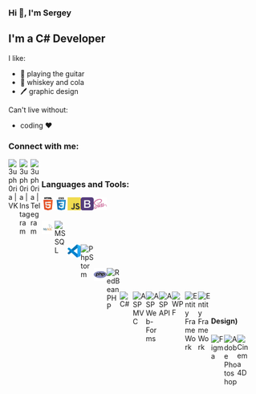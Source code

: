 ### Hi 👋, I'm Sergey

## I'm a C# Developer

I like:
- :guitar: playing the guitar
- :beer: whiskey and cola
- :pen: graphic design

Can't live without:
- coding :heart:

### Connect with me:

[<img align="left" alt="3uph0ria | VK" width="22px" src="https://cdn.jsdelivr.net/npm/simple-icons@v3/icons/vk.svg" />][vk]
[<img align="left" alt="3uph0ria | Instagram" width="22px" src="https://cdn.jsdelivr.net/npm/simple-icons@v3/icons/instagram.svg" />][instagram]
[<img align="left" alt="3uph0ria | Telegram" width="22px" src="https://cdn.jsdelivr.net/npm/simple-icons@v3/icons/telegram.svg" />][telegram]

<br />

### Languages and Tools:

<img align="left" alt="HTML5" width="26px" src="https://raw.githubusercontent.com/github/explore/80688e429a7d4ef2fca1e82350fe8e3517d3494d/topics/html/html.png" />
<img align="left" alt="CSS3" width="26px" src="https://raw.githubusercontent.com/github/explore/80688e429a7d4ef2fca1e82350fe8e3517d3494d/topics/css/css.png" />
<img align="left" alt="JavaScript" width="26px" src="https://raw.githubusercontent.com/github/explore/80688e429a7d4ef2fca1e82350fe8e3517d3494d/topics/javascript/javascript.png" />
<img align="left" alt="Bootstrap" width="26px" src="https://raw.githubusercontent.com/github/explore/80688e429a7d4ef2fca1e82350fe8e3517d3494d/topics/bootstrap/bootstrap.png" />
<img align="left" alt="Sass" width="26px" src="https://raw.githubusercontent.com/github/explore/80688e429a7d4ef2fca1e82350fe8e3517d3494d/topics/sass/sass.png" />

### ᅠᅠᅠᅠ

<img align="left" alt="MySQL" width="26px" src="https://raw.githubusercontent.com/github/explore/80688e429a7d4ef2fca1e82350fe8e3517d3494d/topics/mysql/mysql.png" />
<img align="left" alt="MSSQL" width="26px" src="https://gs-och.ru/git/3uph0ria/img/mssql.png" />

### ᅠᅠ

<img align="left" alt="Visual Studio Code" width="26px" src="https://raw.githubusercontent.com/github/explore/80688e429a7d4ef2fca1e82350fe8e3517d3494d/topics/visual-studio-code/visual-studio-code.png" />
<img align="left" alt="PhpStorm" width="26px" src="https://gs-och.ru/git/3uph0ria/img/phpstorm.png" />

### ᅠ

<img align="left" alt="PHP" width="26px" src="https://raw.githubusercontent.com/github/explore/80688e429a7d4ef2fca1e82350fe8e3517d3494d/topics/php/php.png" />
<img align="left" alt="RedBeanPHP" width="26px" src="https://gs-och.ru/git/3uph0ria/img/red-bean-php.png" />

### ᅠ

<img align="left" alt="C#" width="26px" src="https://gs-och.ru/git/3uph0ria/img/c-sharp.png" />
<img align="left" alt="ASP MVC" width="26px" src="https://gs-och.ru/git/3uph0ria/img/asp-mvc.png" />
<img align="left" alt="ASP Web-Forms" width="26px" src="https://gs-och.ru/git/3uph0ria/img/asp-web-forms.png" />
<img align="left" alt="ASP API" width="26px" src="https://gs-och.ru/git/3uph0ria/img/asp-api.png" />
<img align="left" alt="WPF" width="26px" src="https://gs-och.ru/git/3uph0ria/img/wpf.png" />
<img align="left" alt="Entity Frame Work" width="26px" src="https://gs-och.ru/git/3uph0ria/img/ef.png" />
<img align="left" alt="Entity Frame Work" width="26px" src="https://gs-och.ru/git/3uph0ria/img/material-design.png" />

### ᅠ

#### Design)

<img align="left" alt="Figma" width="26px" src="https://gs-och.ru/git/3uph0ria/img/figma.png" />
<img align="left" alt="Adobe Photoshop" width="26px" src="https://gs-och.ru/git/3uph0ria/img/ps.png" />
<img align="left" alt="Cinema 4D" width="26px" src="https://gs-och.ru/git/3uph0ria/img/c4d.png" />

[instagram]: https://www.instagram.com/kulhazk3r/
[vk]: https://vk.com/kulhazk3r
[telegram]: tg://resolve?domain=s3rgey
